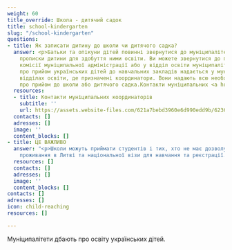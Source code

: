 ```yaml
---
weight: 60
title_override: Школа - дитячий садок
title: school-kindergarten
slug: "/school-kindergarten"
questions:
- title: Як записати дитину до школи чи дитячого садка?
  answer: <p>Батьки та опікуни дітей повинні звернутися до муніципалітету за місцем
    прописки дитини для здобуття ними освіти. Ви можете звернутися до приймальної
    комісії муніципальної адміністрації або у відділ освіти муніципалітету. Інформація
    про прийом українських дітей до навчальних закладів надається у муніципальних
    відділах освіти, де призначені координатори. Вони надають всю необхідну інформацію
    про прийом до школи або дитячого садка.Контакти муніципальних <a href="https://assets.website-files.com/621a7bebd3960e6d990edd9b/62363df436eb487863ce62ce_Kontaktai_koordinatoriai_S%CC%8CMSM_UA.docx">координаторів.</a></p>
  resources:
  - title: Контакти муніципальних координаторів
    subtitle: ''
    url: https://assets.website-files.com/621a7bebd3960e6d990edd9b/62363df436eb487863ce62ce_Kontaktai_koordinatoriai_S%CC%8CMSM_UA.docx
  contacts: []
  adresses: []
  image: ''
  content_blocks: []
- title: ЦЕ ВАЖЛИВО
  answer: "<p>Школи можуть приймати студентів і тих, хто не має дозволу на тимчасове
    проживання в Литві та національної візи для навчання та реєстрації.</p>"
  resources: []
  contacts: []
  adresses: []
  image: ''
  content_blocks: []
contacts: []
adresses: []
icon: child-reaching
resources: []

---
```

Муніципалітети дбають про освіту українських дітей.